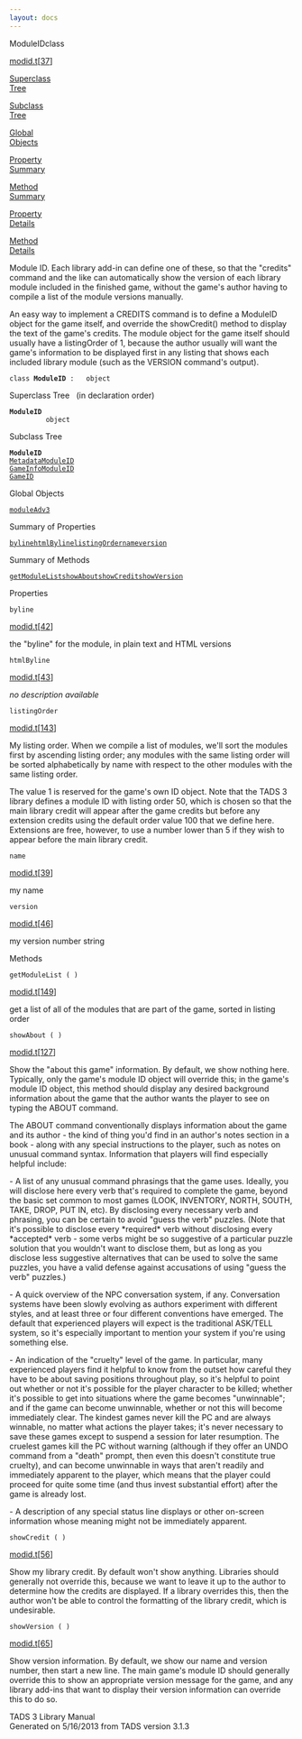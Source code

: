 ```yaml
---
layout: docs
---
```

<span class="title">ModuleID</span><span class="type">class</span>

[modid.t](../file/modid.t.html)\[[37](../source/modid.t.html#37)\]

[Superclass  
Tree](#_SuperClassTree_)

[Subclass  
Tree](#_SubClassTree_)

[Global  
Objects](#_ObjectSummary_)

[Property  
Summary](#_PropSummary_)

[Method  
Summary](#_MethodSummary_)

[Property  
Details](#_Properties_)

[Method  
Details](#_Methods_)



Module ID. Each library add-in can define one of these, so that the
"credits" command and the like can automatically show the version of
each library module included in the finished game, without the game's
author having to compile a list of the module versions manually.

An easy way to implement a CREDITS command is to define a ModuleID
object for the game itself, and override the showCredit() method to
display the text of the game's credits. The module object for the game
itself should usually have a listingOrder of 1, because the author
usually will want the game's information to be displayed first in any
listing that shows each included library module (such as the VERSION
command's output).

`class `**`ModuleID`**` :   object`



<span id="_SuperClassTree_"></span>



<span class="hdln">Superclass Tree</span>   (in declaration order)



**`ModuleID`**  
`         object`  
<span id="_SubClassTree_"></span>



<span class="hdln">Subclass Tree</span>  



**`ModuleID`**  
[`MetadataModuleID`](../object/MetadataModuleID.html)  
[`GameInfoModuleID`](../object/GameInfoModuleID.html)  
[`GameID`](../object/GameID.html)  
<span id="_ObjectSummary_"></span>



<span class="hdln">Global Objects</span>  



[`moduleAdv3`](../object/moduleAdv3.html)
<span id="_PropSummary_"></span>



<span class="hdln">Summary of Properties</span>  



[`byline`](#byline)[`htmlByline`](#htmlByline)[`listingOrder`](#listingOrder)[`name`](#name)[`version`](#version)

<span id="_MethodSummary_"></span>



<span class="hdln">Summary of Methods</span>  



[`getModuleList`](#getModuleList)[`showAbout`](#showAbout)[`showCredit`](#showCredit)[`showVersion`](#showVersion)

<span id="_Properties_"></span>



<span class="hdln">Properties</span>  



<span id="byline"></span>

`byline`

[modid.t](../file/modid.t.html)\[[42](../source/modid.t.html#42)\]



the "byline" for the module, in plain text and HTML versions



<span id="htmlByline"></span>

`htmlByline`

[modid.t](../file/modid.t.html)\[[43](../source/modid.t.html#43)\]



*no description available*



<span id="listingOrder"></span>

`listingOrder`

[modid.t](../file/modid.t.html)\[[143](../source/modid.t.html#143)\]



My listing order. When we compile a list of modules, we'll sort the
modules first by ascending listing order; any modules with the same
listing order will be sorted alphabetically by name with respect to the
other modules with the same listing order.

The value 1 is reserved for the game's own ID object. Note that the TADS
3 library defines a module ID with listing order 50, which is chosen so
that the main library credit will appear after the game credits but
before any extension credits using the default order value 100 that we
define here. Extensions are free, however, to use a number lower than 5
if they wish to appear before the main library credit.



<span id="name"></span>

`name`

[modid.t](../file/modid.t.html)\[[39](../source/modid.t.html#39)\]



my name



<span id="version"></span>

`version`

[modid.t](../file/modid.t.html)\[[46](../source/modid.t.html#46)\]



my version number string



<span id="_Methods_"></span>



<span class="hdln">Methods</span>  



<span id="getModuleList"></span>

`getModuleList ( )`

[modid.t](../file/modid.t.html)\[[149](../source/modid.t.html#149)\]



get a list of all of the modules that are part of the game, sorted in
listing order



<span id="showAbout"></span>

`showAbout ( )`

[modid.t](../file/modid.t.html)\[[127](../source/modid.t.html#127)\]



Show the "about this game" information. By default, we show nothing
here. Typically, only the game's module ID object will override this; in
the game's module ID object, this method should display any desired
background information about the game that the author wants the player
to see on typing the ABOUT command.

The ABOUT command conventionally displays information about the game and
its author - the kind of thing you'd find in an author's notes section
in a book - along with any special instructions to the player, such as
notes on unusual command syntax. Information that players will find
especially helpful include:

\- A list of any unusual command phrasings that the game uses. Ideally,
you will disclose here every verb that's required to complete the game,
beyond the basic set common to most games (LOOK, INVENTORY, NORTH,
SOUTH, TAKE, DROP, PUT IN, etc). By disclosing every necessary verb and
phrasing, you can be certain to avoid "guess the verb" puzzles. (Note
that it's possible to disclose every \*required\* verb without
disclosing every \*accepted\* verb - some verbs might be so suggestive
of a particular puzzle solution that you wouldn't want to disclose them,
but as long as you disclose less suggestive alternatives that can be
used to solve the same puzzles, you have a valid defense against
accusations of using "guess the verb" puzzles.)

\- A quick overview of the NPC conversation system, if any. Conversation
systems have been slowly evolving as authors experiment with different
styles, and at least three or four different conventions have emerged.
The default that experienced players will expect is the traditional
ASK/TELL system, so it's especially important to mention your system if
you're using something else.

\- An indication of the "cruelty" level of the game. In particular, many
experienced players find it helpful to know from the outset how careful
they have to be about saving positions throughout play, so it's helpful
to point out whether or not it's possible for the player character to be
killed; whether it's possible to get into situations where the game
becomes "unwinnable"; and if the game can become unwinnable, whether or
not this will become immediately clear. The kindest games never kill the
PC and are always winnable, no matter what actions the player takes;
it's never necessary to save these games except to suspend a session for
later resumption. The cruelest games kill the PC without warning
(although if they offer an UNDO command from a "death" prompt, then even
this doesn't constitute true cruelty), and can become unwinnable in ways
that aren't readily and immediately apparent to the player, which means
that the player could proceed for quite some time (and thus invest
substantial effort) after the game is already lost.

\- A description of any special status line displays or other on-screen
information whose meaning might not be immediately apparent.



<span id="showCredit"></span>

`showCredit ( )`

[modid.t](../file/modid.t.html)\[[56](../source/modid.t.html#56)\]



Show my library credit. By default won't show anything. Libraries should
generally not override this, because we want to leave it up to the
author to determine how the credits are displayed. If a library
overrides this, then the author won't be able to control the formatting
of the library credit, which is undesirable.



<span id="showVersion"></span>

`showVersion ( )`

[modid.t](../file/modid.t.html)\[[65](../source/modid.t.html#65)\]



Show version information. By default, we show our name and version
number, then start a new line. The main game's module ID should
generally override this to show an appropriate version message for the
game, and any library add-ins that want to display their version
information can override this to do so.





TADS 3 Library Manual  
Generated on 5/16/2013 from TADS version 3.1.3


